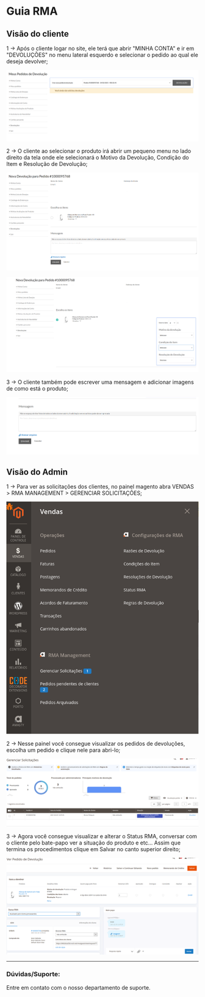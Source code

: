 # Guia RMA

## Visão do cliente

1 -> Após o cliente logar no site, ele terá que abrir "MINHA CONTA" e ir em "DEVOLUÇÕES" no menu lateral esquerdo e selecionar o pedido ao qual ele deseja devolver;

![RMA](https://github.com/Oficina-do-Dev/Tutoriais/blob/main/Magento_2/027%20-%20Guia%20RMA%20Amasty/images/imagem1.png)

2 -> O cliente ao selecionar o produto irá abrir um pequeno menu no lado direito da tela onde ele selecionará o Motivo da Devolução, Condição do Item e Resolução de Devolução;

![RMA](https://github.com/Oficina-do-Dev/Tutoriais/blob/main/Magento_2/027%20-%20Guia%20RMA%20Amasty/images/image2.png)

![RMA](https://github.com/Oficina-do-Dev/Tutoriais/blob/main/Magento_2/027%20-%20Guia%20RMA%20Amasty/images/image3.png)

3 -> O cliente também pode escrever uma mensagem e adicionar imagens de como está o produto;

![RMA](https://github.com/Oficina-do-Dev/Tutoriais/blob/main/Magento_2/027%20-%20Guia%20RMA%20Amasty/images/imagem4.png)

## Visão do Admin

1 -> Para ver as solicitações dos clientes, no painel magento abra VENDAS > RMA MANAGEMENT > GERENCIAR SOLICITAÇÕES;

![RMA](https://github.com/Oficina-do-Dev/Tutoriais/blob/main/Magento_2/027%20-%20Guia%20RMA%20Amasty/images/imagem5.png)

2 -> Nesse painel você consegue visualizar os pedidos de devoluções, escolha um pedido e clique nele para abri-lo;

![RMA](https://github.com/Oficina-do-Dev/Tutoriais/blob/main/Magento_2/027%20-%20Guia%20RMA%20Amasty/images/imagem6.png)

3 -> Agora você consegue visualizar e alterar o Status RMA, conversar com o cliente pelo bate-papo ver a situação do produto e etc... Assim que termina os procedimentos clique em Salvar no canto superior direito;

![RMA](https://github.com/Oficina-do-Dev/Tutoriais/blob/main/Magento_2/027%20-%20Guia%20RMA%20Amasty/images/image7.png)

<hr>

### Dúvidas/Suporte:
Entre em contato com o nosso departamento de suporte.